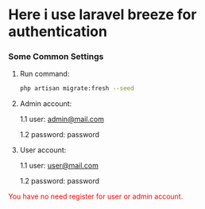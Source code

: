 # Here i use laravel breeze for authentication

### Some Common Settings

1. Run command:

   ```bash
   php artisan migrate:fresh --seed
2. Admin account:

    1.1 user: admin@mail.com
    
    1.2 password: password
2. User account:

    1.1 user: user@mail.com

    1.2 password: password

<span style="color:red;">You have no need register for user or admin account.</span>
